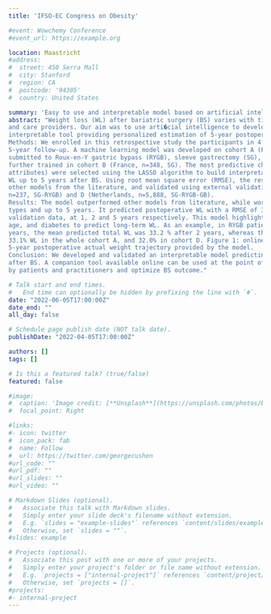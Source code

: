```yaml
---
title: 'IFSO-EC Congress on Obesity'

#event: Wowchemy Conference
#event_url: https://example.org

location: Maastricht
#address:
#  street: 450 Serra Mall
#  city: Stanford
#  region: CA
#  postcode: '94305'
#  country: United States

summary: 'Easy to use and interpretable model based on artificial intelligence for predicting 5-year weight trajectories after bariatric surgery.'
abstract: "Weight loss (WL) after bariatric surgery (BS) varies with time, across patients and interventions. Realistic expectations of long term WL are crucial to inform clinical decisions by patients
and care providers. Our aim was to use arti�cial intelligence to develop an easy-to-use and
interpretable tool providing personalized estimation of 5-year postoperative weight trajectory.
Methods: We enrolled in this retrospective study the participants in 4 distinct BS cohorts with up to
5-year follow-up. A machine learning model was developed on cohort A (France, n=1,498 patients
submitted to Roux-en-Y gastric bypass (RYGB), sleeve gastrectomy (SG), or gastric band (GB)), and
further trained in cohort B (France, n=348, SG). The most predictive characteristics (> 1000 baseline
attributes) were selected using the LASSO algorithm to build interpretable regression trees predicting
WL up to 5 years after BS. Using root mean square error (RMSE), the resulting model was compared to
other models from the literature, and validated using external validation data from cohorts C (France,
n=237, SG-RYGB) and D (Netherlands, n=5,888, SG-RYGB-GB).
Results: The model outperformed other models from literature, while working across intervention
types and up to 5 years. It predicted postoperative WL with a RMSE of 3.3, 4.1 and 4.7 kg/m² in
validation data, at 1, 2 and 5 years respectively. This model highlighted the critical role of intervention,
age, and diabetes to predict long-term WL. As an example, in RYGB patients with diabetes duration <3
years, the mean predicted total WL was 33.2 % after 2 years, whereas the observed mean WL was
33.1% WL in the whole cohort A, and 32.0% in cohort D. Figure 1: online personalized estimate (IQR) of
5-year postoperative actual weight trajectory provided by the model.
Conclusion: We developed and validated an interpretable model predicting 5-year weight trajectories
after BS. A companion tool available online can be used at the point of care to inform clinical decisions
by patients and practitioners and optimize BS outcome."

# Talk start and end times.
#   End time can optionally be hidden by prefixing the line with `#`.
date: "2022-06-05T17:00:00Z"
date_end: ""
all_day: false

# Schedule page publish date (NOT talk date).
publishDate: "2022-04-05T17:00:00Z"

authors: []
tags: []

# Is this a featured talk? (true/false)
featured: false

#image:
#  caption: 'Image credit: [**Unsplash**](https://unsplash.com/photos/bzdhc5b3Bxs)'
#  focal_point: Right

#links:
#- icon: twitter
#  icon_pack: fab
#  name: Follow
#  url: https://twitter.com/georgecushen
#url_code: ""
#url_pdf: ""
#url_slides: ""
#url_video: ""

# Markdown Slides (optional).
#   Associate this talk with Markdown slides.
#   Simply enter your slide deck's filename without extension.
#   E.g. `slides = "example-slides"` references `content/slides/example-slides.md`.
#   Otherwise, set `slides = ""`.
#slides: example

# Projects (optional).
#   Associate this post with one or more of your projects.
#   Simply enter your project's folder or file name without extension.
#   E.g. `projects = ["internal-project"]` references `content/project/deep-learning/index.md`.
#   Otherwise, set `projects = []`.
#projects:
#- internal-project
---
```


